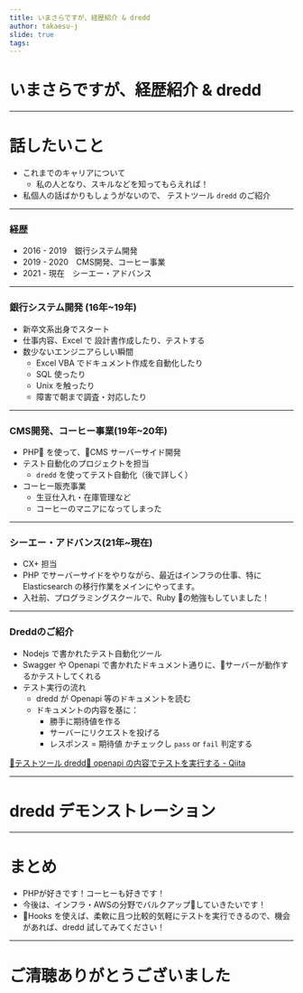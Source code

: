 ```yaml
---
title: いまさらですが、経歴紹介 & dredd
author: takaesu-j
slide: true
tags: 
---
```


# いまさらですが、経歴紹介 & dredd

---

# 話したいこと

- これまでのキャリアについて
    - 私の人となり、スキルなどを知ってもらえれば！
- 私個人の話ばかりもしょうがないので、 テストツール `dredd` のご紹介


---

### 経歴

- 2016 - 2019　銀行システム開発
- 2019 - 2020　CMS開発、コーヒー事業
- 2021 - 現在　シーエー・アドバンス

---

### 銀行システム開発 (16年~19年)

- 新卒文系出身でスタート
- 仕事内容、Excel で 設計書作成したり、テストする
- 数少ないエンジニアらしい瞬間
    - Excel VBA でドキュメント作成を自動化したり
    - SQL 使ったり
    - Unix を触ったり 
    - 障害で朝まで調査・対応したり

---

### CMS開発、コーヒー事業(19年~20年)

- PHP🐘 を使って、CMS サーバーサイド開発
- テスト自動化のプロジェクトを担当
    - `dredd` を使ってテスト自動化（後で詳しく）
- コーヒー販売事業
    - 生豆仕入れ・在庫管理など
    - コーヒーのマニアになってしまった

---

### シーエー・アドバンス(21年~現在)

- CX+ 担当
- PHP でサーバーサイドをやりながら、最近はインフラの仕事、特に Elasticsearch の移行作業をメインにやってます。
- 入社前、プログラミングスクールで、Ruby 💎の勉強もしていました！

---

### Dreddのご紹介

- Nodejs で書かれたテスト自動化ツール
- Swagger や Openapi で書かれたドキュメント通りに、サーバーが動作するかテストしてくれる
- テスト実行の流れ
    - dredd が Openapi 等のドキュメントを読む
    - ドキュメントの内容を基に：
        - 勝手に期待値を作る
        - サーバーにリクエストを投げる
        - レスポンス = 期待値 かチェックし `pass` or `fail` 判定する

[👷テストツール dredd👷 openapi の内容でテストを実行する - Qiita](https://qiita.com/EightT/items/c0ad00520c011f2d8361)

---

# dredd デモンストレーション



---

# まとめ

- PHPが好きです！コーヒーも好きです！
- 今後は、インフラ・AWSの分野でバルクアップ💪していきたいです！
- Hooks を使えば、柔軟に且つ比較的気軽にテストを実行できるので、機会があれば、dredd 試してみてください！

---

# ご清聴ありがとうございました
